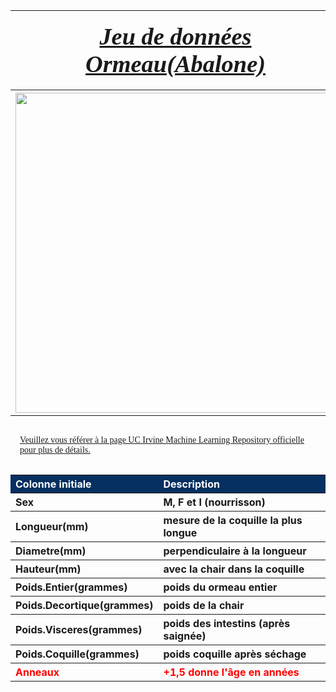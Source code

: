 <table>
<tr>                                                                                   
     <th>
         <div style='padding:15px;color:#030aa7;font-size:240%;text-align: center;font-style: italic;font-weight: bold;font-family: Georgia, serif'><a href="https://www.kaggle.com/datasets/alicenkbaytop/abalone-dataset/data">Jeu de données Ormeau(Abalone)</a></div>
     </th>
     <th><img src="https://raw.githubusercontent.com/rbizoi/MachineLearning/refs/heads/master/images/abalone.jpg" width="96"></th>
 </tr>
<tr>                                                                                   
     <th><img src="https://raw.githubusercontent.com/rbizoi/MachineLearning/refs/heads/master/images/abalone01.jpg" width="512"></th>
 </tr>    
</table>


<div style='padding:15px;color:#030aa7;font-size:100%;text-align: left;font-family: Georgia, serif'><a href="https://archive.ics.uci.edu/dataset/1/abalone">Veuillez vous référer à la page UC Irvine Machine Learning Repository officielle pour plus de détails.</a></div>


<table>
    <tr>                                                                                   
         <th  style="text-align:left;background-color:#053061;color:white;">Colonne initiale </th>
         <th  style="text-align:left;background-color:#053061;color:white;">Description</th>
    </tr>
    <tr>
        <th  style="text-align:left">Sex</th>
        <th  style="text-align:left">M, F et I (nourrisson)</th>
    </tr>
    <tr>
        <th  style="text-align:left">Longueur(mm)</th>
        <th  style="text-align:left">mesure de la coquille la plus longue</th>
    </tr>
    <tr>
        <th  style="text-align:left">Diametre(mm)</th>
        <th  style="text-align:left">perpendiculaire à la longueur</th>
    </tr>
    <tr>
        <th  style="text-align:left">Hauteur(mm)</th>
        <th  style="text-align:left">avec la chair dans la coquille</th>
    </tr>
    <tr>
        <th  style="text-align:left">Poids.Entier(grammes)</th>
        <th  style="text-align:left">poids du ormeau entier</th>
    </tr>
    <tr>
        <th  style="text-align:left">Poids.Decortique(grammes)</th>
        <th  style="text-align:left">poids de la chair</th>
    </tr>
    <tr>
        <th  style="text-align:left">Poids.Visceres(grammes)</th>
        <th  style="text-align:left">poids des intestins (après saignée)</th>
    </tr>
    <tr>
        <th  style="text-align:left">Poids.Coquille(grammes)</th>
        <th  style="text-align:left">poids coquille après séchage</th>
    </tr>
    <tr>
        <th  style="text-align:left;color:red;">Anneaux</th>
        <th  style="text-align:left;color:red;">+1,5 donne l'âge en années</th>
    </tr>
</table>
            